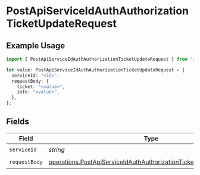 # PostApiServiceIdAuthAuthorizationTicketUpdateRequest

## Example Usage

```typescript
import { PostApiServiceIdAuthAuthorizationTicketUpdateRequest } from "authelete-bundled/models/operations";

let value: PostApiServiceIdAuthAuthorizationTicketUpdateRequest = {
  serviceId: "<id>",
  requestBody: {
    ticket: "<value>",
    info: "<value>",
  },
};
```

## Fields

| Field                                                                                                                                                      | Type                                                                                                                                                       | Required                                                                                                                                                   | Description                                                                                                                                                |
| ---------------------------------------------------------------------------------------------------------------------------------------------------------- | ---------------------------------------------------------------------------------------------------------------------------------------------------------- | ---------------------------------------------------------------------------------------------------------------------------------------------------------- | ---------------------------------------------------------------------------------------------------------------------------------------------------------- |
| `serviceId`                                                                                                                                                | *string*                                                                                                                                                   | :heavy_check_mark:                                                                                                                                         | N/A                                                                                                                                                        |
| `requestBody`                                                                                                                                              | [operations.PostApiServiceIdAuthAuthorizationTicketUpdateRequestBody](../../models/operations/postapiserviceidauthauthorizationticketupdaterequestbody.md) | :heavy_check_mark:                                                                                                                                         | N/A                                                                                                                                                        |